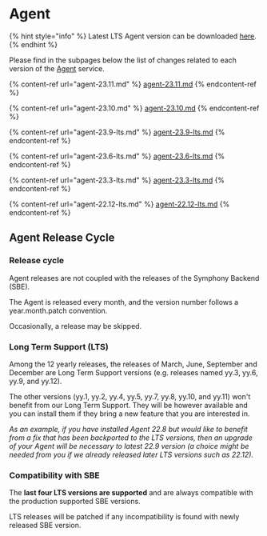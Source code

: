 # Agent

{% hint style="info" %}
Latest LTS Agent version can be downloaded [here](https://storage.googleapis.com/sym-platform/developers/rest-api/agent-23.9.6.zip).
{% endhint %}

Please find in the subpages below the list of changes related to each version of the [Agent](../../agent-guide/) service.

{% content-ref url="agent-23.11.md" %}
[agent-23.11.md](agent-23.11.md)
{% endcontent-ref %}

{% content-ref url="agent-23.10.md" %}
[agent-23.10.md](agent-23.10.md)
{% endcontent-ref %}

{% content-ref url="agent-23.9-lts.md" %}
[agent-23.9-lts.md](agent-23.9-lts.md)
{% endcontent-ref %}

{% content-ref url="agent-23.6-lts.md" %}
[agent-23.6-lts.md](agent-23.6-lts.md)
{% endcontent-ref %}

{% content-ref url="agent-23.3-lts.md" %}
[agent-23.3-lts.md](agent-23.3-lts.md)
{% endcontent-ref %}

{% content-ref url="agent-22.12-lts.md" %}
[agent-22.12-lts.md](agent-22.12-lts.md)
{% endcontent-ref %}

## Agent Release Cycle

### Release cycle

Agent releases are not coupled with the releases of the Symphony Backend (SBE).

The Agent is released every month, and the version number follows a year.month.patch convention.

Occasionally, a release may be skipped.

### Long Term Support (LTS)

Among the 12 yearly releases, the releases of March, June, September and December are Long Term Support versions (e.g. releases named yy.3, yy.6, yy.9, and yy.12).

The other versions (yy.1, yy.2, yy.4, yy.5, yy.7, yy.8, yy.10, and yy.11) won't benefit from our Long Term Support. They will be however available and you can install them if they bring a new feature that you are interested in.

_As an example, if you have installed Agent 22.8 but would like to benefit from a fix that has been backported to the LTS versions, then an upgrade of your Agent will be necessary to latest 22.9 version (a choice might be needed from you if we already released later LTS versions such as 22.12)._

### Compatibility with SBE

The **last four LTS versions are supported** and are always compatible with the production supported SBE versions.

LTS releases will be patched if any incompatibility is found with newly released SBE version.
